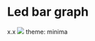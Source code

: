 # **Led bar graph**
x.x
<img src="https://external-content.duckduckgo.com/iu/?u=https%3A%2F%2Fcdn11.bigcommerce.com%2Fs-yo2n39m6g3%2Fimages%2Fstencil%2F1280x1280%2Fproducts%2F109%2F3010%2Fqc__50784.1567256229.png%3Fc%3D2%3Fimbypass%3Don&f=1&nofb=1&ipt=04b02a1181850a239a780c9141ee878407985a569515f23a7fbbf05e22dd27e0&ipo=images">
theme: minima
